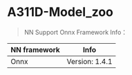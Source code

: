 # A311D-Model_zoo


> NN Support Onnx Framework Info：

| NN framework | Info                                 |
| ------------ | ------------------------------------ |
| Onnx         | Version: 1.4.1                       |

